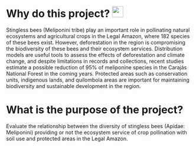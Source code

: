 <h1 align="left"> Why do this project? <img src="https://static.wixstatic.com/media/e869bd_c56a3a18c48d45f69a86ec6e39d003ce~mv2.gif" height="30px"> </h1>

Stingless bees (Meliponini tribe) play an important role in pollinating natural ecosystems and agricultural crops in the Legal Amazon, where 182 species of these bees exist. However, deforestation in the region is compromising the biodiversity of these bees and their ecosystem services. Distribution models are useful tools to assess the effects of deforestation and climate change, and despite limitations in records and collections, recent studies estimate a possible reduction of 95% of meliponine species in the Carajás National Forest in the coming years. Protected areas such as conservation units, indigenous lands, and quilombola areas are important for maintaining biodiversity and sustainable development in the region.

<h1 align="left"> What is the purpose of the project? </h1>

Evaluate the relationship between the diversity of stingless bees (Apidae: Meliponini) providing or not the ecosystem service of crop pollination with soil use and protected areas in the Legal Amazon.
